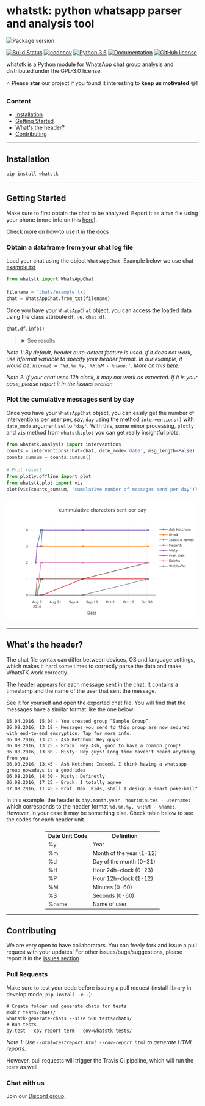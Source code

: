 # whatstk: python whatsapp parser and analysis tool

![Package version](https://img.shields.io/badge/whatstk-v0.2.6-teal.svg?style=for-the-badge&color=25D366&logo=whatsapp)

[![Build Status](https://travis-ci.com/lucasrodes/whatstk.svg?branch=develop)](https://travis-ci.org/lucasrodes/whatstk)
[![codecov](https://codecov.io/gh/lucasrodes/whatstk/branch/master/graph/badge.svg)](https://codecov.io/gh/lucasrodes/whatstk)
[![Python 3.6](https://img.shields.io/badge/python-3.7|3.8-blue.svg)](https://www.python.org/downloads/release/python-3/)
[![Documentation](https://img.shields.io/badge/documentation-royalblue.svg)](docs/index.md)
[![GitHub
license](https://img.shields.io/github/license/lucasrodes/whatstk.svg)](https://github.com/lucasrodes/whatstk/blob/master/LICENSE)


<!-- [![Downloads](https://pepy.tech/badge/whatstk)](https://pepy.tech/project/whatstk) -->
<!-- > [Get the Desktop App](https://lcsrg.me/whatstk-gui) -->

whatstk is a Python module for WhatsApp chat group analysis and distributed under the GPL-3.0 license. 

:star: Please **star** our project if you found it interesting to **keep us motivated** :smiley:!

### Content
* [Installation](#installation)
* [Getting Started](#getting-started)
* [What's the header?](#whats-the-header)
* [Contributing](#contributing)
---
## Installation

```
pip install whatstk
```

---

## Getting Started

Make sure to first obtain the chat to be analyzed. Export it as a `txt` file using your phone (more info on this [here](https://lcsrg.me/whatstk-gui/#faqs)).

Check more on how-to use it in the [docs](docs/index.md)

### Obtain a dataframe from your chat log file

Load your chat using the object `WhatsAppChat`. Example below we use chat [example.txt](chats/example.txt)
 
 
```python
from whatstk import WhatsAppChat

filename = 'chats/example.txt'
chat = WhatsAppChat.from_txt(filename)
```

Once you have your `WhatsAppChat` object, you can access the loaded data using the class attribute `df`, i.e. `chat.df`.

```python
chat.df.info()
```
> <details><summary>See results</summary>
> <p>
> 
> ```
> <class 'pandas.core.frame.DataFrame'>
> DatetimeIndex: 18 entries, 2016-08-06 13:23:00 to 2016-10-31 12:23:00
> Data columns (total 2 columns):
>  #   Column    Non-Null Count  Dtype 
> ---  ------    --------------  ----- 
>  0   username  18 non-null     object
>  1   message   18 non-null     object
> dtypes: object(2)
> memory usage: 432.0+ bytes
> ```
</p>
</details>

_Note 1: By default, header auto-detect feature is used. If it does not work, use hformat variable to specify your
header format. In our example, it would be: `hformat = '%d.%m.%y, %H:%M - %name:'`. More on this [here](#whats-the-header)_.

_Note 2: If your chat uses 12h clock, it may not work as expected. If it is your case, please report it in the issues section._


### Plot the cumulative messages sent by day
Once you have your `WhatsAppChat` object, you can easily get the number of interventions per user per, say, `day` using 
the method `interventions()` with `date_mode` argument set to `'day'`. With this, some minor processing, `plotly` and `vis` method from `whatstk.plot` you can get really insightful plots.


```python
from whatstk.analysis import interventions
counts = interventions(chat=chat, date_mode='date', msg_length=False)
counts_cumsum = counts.cumsum()

# Plot result
from plotly.offline import plot
from whatstk.plot import vis
plot(vis(counts_cumsum, 'cumulative number of messages sent per day'))
```

![](assets/example1.png)

---
## What's the header?
The chat file syntax can differ between devices, OS and language settings, which makes it hard some times to correctly parse the data and make WhatsTK work correctly.

The header appears for each message sent in the chat. It contains a timestamp and the name of the user that sent the message.

See it for yourself and open the exported chat file. You will find that the messages have a similar format like the one
below:

```
15.04.2016, 15:04 - You created group “Sample Group”
06.08.2016, 13:18 - Messages you send to this group are now secured with end-to-end encryption. Tap for more info.
06.08.2016, 13:23 - Ash Ketchum: Hey guys!
06.08.2016, 13:25 - Brock: Hey Ash, good to have a common group!
06.08.2016, 13:30 - Misty: Hey guys! Long time haven't heard anything from you
06.08.2016, 13:45 - Ash Ketchum: Indeed. I think having a whatsapp group nowadays is a good idea
06.08.2016, 14:30 - Misty: Definetly
06.08.2016, 17:25 - Brock: I totally agree
07.08.2016, 11:45 - Prof. Oak: Kids, shall I design a smart poke-ball?
```

In this example, the header is `day.month.year, hour:minutes - username:` which corresponds to the header format
`%d.%m.%y, %H:%M - %name:`. However, in your case it may be something else. Check table below to see the codes for each
header unit.

<table class="tg" style="display: flex; justify-content: center;">
  <tr>
    <th class="tg-7btt">Date Unit Code</th>
    <th class="tg-7btt">Definition</th>
  </tr>
  <tr>
    <td class="tg-0pky">%y</td>
    <td class="tg-0pky">Year</td>
  </tr>
  <tr>
    <td class="tg-0pky">%m</td>
    <td class="tg-0pky">Month of the year (1-12)</td>
  </tr>
  <tr>
    <td class="tg-0pky">%d</td>
    <td class="tg-0pky">Day of the month (0-31)</td>
  </tr>
  <tr>
    <td class="tg-0pky">%H</td>
    <td class="tg-0pky">Hour 24h-clock (0-23)</td>
  </tr>
  <tr>
    <td class="tg-0pky">%P</td>
    <td class="tg-0pky">Hour 12h-clock (1-12)</td>
  </tr>
  <tr>
    <td class="tg-0pky">%M</td>
    <td class="tg-0pky">Minutes (0-60)</td>
  </tr>
  <tr>
    <td class="tg-0pky">%S</td>
    <td class="tg-0pky">Seconds (0-60)</td>
  </tr>
  <tr>
    <td class="tg-0pky">%name</td>
    <td class="tg-0pky">Name of user</td>
  </tr>
</table>

---

## Contributing

We are very open to have collaborators. You can freely fork and issue a pull request with your updates!
For other issues/bugs/suggestions, please report it in the [issues section](https://github.com/lucasrodes/whatstk/issues).

### Pull Requests

Make sure to test your code before issuing a pull request (install library in develop mode, `pip install -e .`):

```
# Create folder and generate chats for tests 
mkdir tests/chats/
whatstk-generate-chats --size 500 tests/chats/
# Run tests
py.test --cov-report term --cov=whatstk tests/
```

_Note 1: Use `--html=testreport.html --cov-report html` to generate HTML reports._

However, pull requests will trigger the Travis CI pipeline, which will run the tests as well.

### Chat with us

Join our [Discord group](https://discord.gg/KUeeJh).
